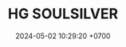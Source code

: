 ---
layout: teamCard
permalink: /team/:title.html
categories: LA2024JN  LIN2 LIN3 LIN8 LIN9
maincover: /assets/logos/BDLF.png
puntosLJMAYO24:
date: 2024-05-02 10:29:20 +0700
title: HG SOULSILVER
route: /liga-naranja
tag: johto042024
color: black
puntosLJ202404: 12
grupo: sur
background: '#F16C38'
cover: /assets/ver.png
team: HG-SOULSILVER
ID: HGSS
status: <i class="fa-soLINd fa-check"></i>
#PARTIDO 1
puntos: 22
pj: 8
#PARTIDO 1
j1: RONDA 1
p1: GOLD S
pp1: HGSS
r1: 
bg1: rock
rr1: 
pt1: 0
pj1: 0

#PARTIDO 2
j2: RONDA 2
p2: HGSS
pp2: P1
bg2: rock
r2: 0
rr2: 4 
pt2: 0
pj2: 1
#PARTIDO 3
j3: RONDA 3
p3: HGSS
pp3: SSI
bg3: rock
r3: 0
rr3: 4
pt3: 0
pj3: 0
#PARTIDO 4
j4: RONDA 4
p4: IL
pp4: HGSS
bg4: rock
r4: 1
rr4: 3
pt4: 3
pj4: 1
#PARTIDO 5
j5: RONDA 5
p5: GOD G
pp5: HGSS
bg5: rock
r5: 0
rr5: 4
pt5: 4
pj5: 1
#PARTIDO 6
j6: RONDA 6
p6: GOLD V
pp6: HGSS
bg6: rock
r6: 1
rr6: 3
pt6: 3
pj6: 1
#PARTIDO 7
j7: RONDA 7
p7: HGHG
pp7: HGSS
bg7: rock
r7: 0
rr7: 4
pt7: 4
pj7: 1
#PARTIDO 8
j8: RONDA 8
p8:  HGSS
pp8: RN
bg8: rock
rr8: 
r8: 
pt8: 0
pj8: 0
#PARTIDO 9
j9: RONDA 9
p9:  HGSS
pp9: TSF
bg9: rock
r9: 3
rr9: 1
pt9: 3
pj9: 1
#PARTIDO 10
j10: RONDA 10
p10: BNT
pp10: HG SS
bg10: rock
r10: 3
rr10: 1
pt10: 1
pj10: 1
#PARTIDO 11
j11: RONDA 11
p11: GOD O
pp11: HGSS
bg11: rock
r11: 0
rr11: 4
pt11: 4
pj11: 1
stream: <i class="fa-brands fa-twitch text-white"></i>
dia: 20
hora: '21:10'
---